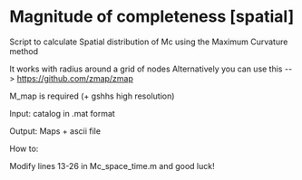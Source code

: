 # Magnitude of completeness [spatial]

Script to calculate Spatial distribution of Mc using the Maximum Curvature method

 It works with radius around a grid of nodes
 Alternatively you can use this --> https://github.com/zmap/zmap

 M_map is required (+ gshhs high resolution)

Input: catalog in .mat format

Output: Maps + ascii file

How to: 

Modify lines 13-26 in Mc_space_time.m and good luck!